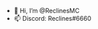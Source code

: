 - 👋 Hi, I’m @ReclinesMC
- 📫 Discord: Reclines#6660

<!---
ReclinesMC/ReclinesMC is a ✨ special ✨ repository because its `README.md` (this file) appears on your GitHub profile.
You can click the Preview link to take a look at your changes.
--->

